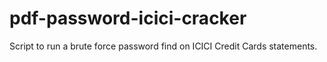 # pdf-password-icici-cracker

Script to run a brute force password find on ICICI Credit Cards statements.
